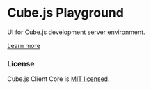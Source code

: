 # Cube.js Playground

UI for Cube.js development server environment.

[Learn more](https://github.com/cube-js/cube.js#getting-started)

### License

Cube.js Client Core is [MIT licensed](./LICENSE).